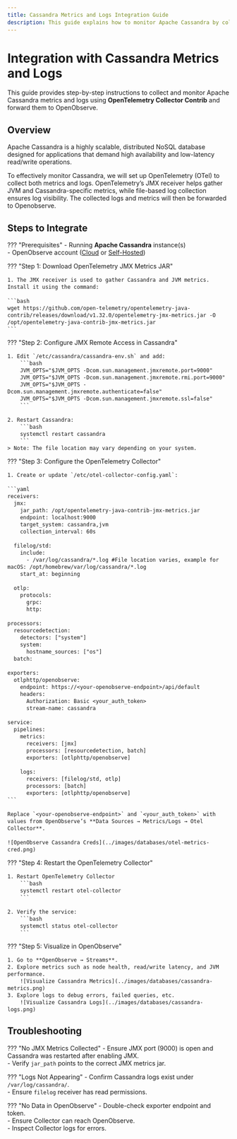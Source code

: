```yaml
---
title: Cassandra Metrics and Logs Integration Guide
description: This guide explains how to monitor Apache Cassandra by collecting metrics via the OpenTelemetry JMX receiver and logs via file-based collection, and forward them to OpenObserve for visualization and analysis.
---
```


# Integration with Cassandra Metrics and Logs

This guide provides step-by-step instructions to collect and monitor Apache Cassandra metrics and logs using **OpenTelemetry Collector Contrib** and forward them to OpenObserve.

## Overview

Apache Cassandra is a highly scalable, distributed NoSQL database designed for applications that demand high availability and low-latency read/write operations.  

To effectively monitor Cassandra, we will set up OpenTelemetry (OTel) to collect both metrics and logs. OpenTelemetry’s JMX receiver helps gather JVM and Cassandra-specific metrics, while file-based log collection ensures log visibility. The collected logs and metrics will then be forwarded to Openobserve.


## Steps to Integrate

??? "Prerequisites"
    - Running **Apache Cassandra** instance(s)  
    - OpenObserve account ([Cloud](https://cloud.openobserve.ai/web/) or [Self-Hosted](../../../getting-started/#self-hosted-installation))  

??? "Step 1: Download OpenTelemetry JMX Metrics JAR"

    1. The JMX receiver is used to gather Cassandra and JVM metrics. Install it using the command:

    ```bash
    wget https://github.com/open-telemetry/opentelemetry-java-contrib/releases/download/v1.32.0/opentelemetry-jmx-metrics.jar -O /opt/opentelemetry-java-contrib-jmx-metrics.jar
    ```

??? "Step 2: Configure JMX Remote Access in Cassandra"

    1. Edit `/etc/cassandra/cassandra-env.sh` and add:
        ```bash
        JVM_OPTS="$JVM_OPTS -Dcom.sun.management.jmxremote.port=9000"
        JVM_OPTS="$JVM_OPTS -Dcom.sun.management.jmxremote.rmi.port=9000"
        JVM_OPTS="$JVM_OPTS -Dcom.sun.management.jmxremote.authenticate=false"
        JVM_OPTS="$JVM_OPTS -Dcom.sun.management.jmxremote.ssl=false"
        ```

    2. Restart Cassandra:
        ```bash
        systemctl restart cassandra
        ```
    > Note: The file location may vary depending on your system.

??? "Step 3: Configure the OpenTelemetry Collector"

    1. Create or update `/etc/otel-collector-config.yaml`:

    ```yaml
    receivers:
      jmx:
        jar_path: /opt/opentelemetry-java-contrib-jmx-metrics.jar
        endpoint: localhost:9000
        target_system: cassandra,jvm
        collection_interval: 60s

      filelog/std:
        include:
          - /var/log/cassandra/*.log #File location varies, example for macOS: /opt/homebrew/var/log/cassandra/*.log
        start_at: beginning

      otlp:
        protocols:
          grpc:
          http:

    processors:
      resourcedetection:
        detectors: ["system"]
        system:
          hostname_sources: ["os"]
      batch:

    exporters:
      otlphttp/openobserve:
        endpoint: https://<your-openobserve-endpoint>/api/default
        headers:
          Authorization: Basic <your_auth_token>
          stream-name: cassandra

    service:
      pipelines:
        metrics:
          receivers: [jmx]
          processors: [resourcedetection, batch]
          exporters: [otlphttp/openobserve]

        logs:
          receivers: [filelog/std, otlp]
          processors: [batch]
          exporters: [otlphttp/openobserve]
    ```

    Replace `<your-openobserve-endpoint>` and `<your_auth_token>` with values from OpenObserve’s **Data Sources → Metrics/Logs → Otel Collector**.

    ![OpenObserve Cassandra Creds](../images/databases/otel-metrics-cred.png)

??? "Step 4: Restart the OpenTelemetry Collector"

    1. Restart OpenTelemetry Collector
        ```bash
        systemctl restart otel-collector
        ```

    2. Verify the service:
        ```bash
        systemctl status otel-collector
        ```

??? "Step 5: Visualize in OpenObserve"

    1. Go to **OpenObserve → Streams**.  
    2. Explore metrics such as node health, read/write latency, and JVM performance.  
        ![Visualize Cassandra Metrics](../images/databases/cassandra-metrics.png)
    3. Explore logs to debug errors, failed queries, etc. 
        ![Visualize Cassandra Logs](../images/databases/cassandra-logs.png) 


## Troubleshooting

??? "No JMX Metrics Collected"
    - Ensure JMX port (9000) is open and Cassandra was restarted after enabling JMX.  
    - Verify `jar_path` points to the correct JMX metrics jar.  

??? "Logs Not Appearing"
    - Confirm Cassandra logs exist under `/var/log/cassandra/`.  
    - Ensure `filelog` receiver has read permissions.  

??? "No Data in OpenObserve"
    - Double-check exporter endpoint and token.  
    - Ensure Collector can reach OpenObserve.  
    - Inspect Collector logs for errors.  
